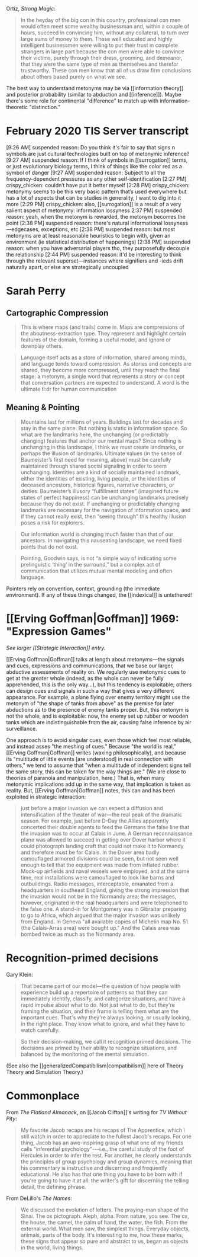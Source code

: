 Ortiz, _Strong Magic_:

> In the heyday of the big con in this country, professional con men would often meet some wealthy businessman and, within a couple of hours, succeed in convincing him, without any collateral, to turn over large sums of money to them. These well educated and highly intelligent businessmen were wiling to put their trust in complete strangers in large part because the con men were able to convince their victims, purely through their dress, grooming, and demeanor, that they were the same type of men as themselves and therefor trustworthy. These con men know that all of us draw firm conclusions about others based purely on what we see.

The best way to understand metonyms may be via [[information theory]] and posterior probability (similar to abduction and [[inference]]). Maybe there's some role for continental "difference" to match up with information-theoretic "distinction."

# February 2020 TIS Server transcript

[9:26 AM] suspended reason: Do you think it's fair to say that signs n symbols are just cultural technologies built on top of metonymic inference?
[9:27 AM] suspended reason: If I think of symbols in [[surrogation]] terms, or just evolutionary biology terms, I think of things like the color red as a symbol of danger
[9:27 AM] suspended reason: Subject to all the frequency-dependent pressures as any other self-identification
[2:27 PM] crispy_chicken: couldn’t have put it better myself
[2:28 PM] crispy_chicken: metonymy seems to be this very basic pattern that’s used everywhere but has a lot of aspects that can be studies in generality, I want to dig into it more
[2:29 PM] crispy_chicken: also, [[surrogation]] is a result of a very salient aspect of metonymy: information lossyness
2:37 PM] suspended reason: yeah, when the metonym is rewarded, the metonym becomes the point
[2:38 PM] suspended reason: there's natural informational lossyness—edgecases, exceptions, etc
[2:38 PM] suspended reason: but most metonyms are at least reasonable heuristics to begin with, given an environment (ie statistical distribution of happenings)
[2:38 PM] suspended reason: when you have adversarial players tho, they purposefully decouple the relationship
[2:44 PM] suspended reason: it'd be interesting to think through the relevant superset—instances where signifiers and -ieds drift naturally apart, or else are strategically uncoupled

# Sarah Perry

## Cartographic Compression

> This is where maps (and trails) come in. Maps are compressions of the aboutness-extraction type. They represent and highlight certain features of the domain, forming a useful model, and ignore or downplay others.

> Language itself acts as a store of information, shared among minds, and language tends toward compression. As stories and concepts are shared, they become more compressed, until they reach the final stage: a metonym, a single word that represents a story or concept that conversation partners are expected to understand. A word is the ultimate tl:dr for human communication

## Meaning & Pointing

> Mountains last for millions of years. Buildings last for decades and stay in the same place. But nothing is static in information space. So what are the landmarks here, the unchanging (or predictably changing) features that anchor our mental maps? Since nothing is unchanging in this landscape, I think we must create landmarks, or perhaps the illusion of landmarks. Ultimate values (in the sense of Baumeister’s first need for meaning, above) must be carefully maintained through shared social signaling in order to seem unchanging. Identities are a kind of socially maintained landmark, either the identities of existing, living people, or the identities of deceased ancestors, historical figures, narrative characters, or deities. Baumeister’s illusory “fulfillment states” (imagined future states of perfect happiness) can be unchanging landmarks precisely because they do not exist. If unchanging or predictably changing landmarks are necessary for the navigation of information space, and if they cannot really exist, then “seeing through” this healthy illusion poses a risk for explorers.

> Our information world is changing much faster than that of our ancestors. In navigating this nauseating landscape, we need fixed points that do not exist.

> Pointing, Goodwin says, is not “a simple way of indicating some prelinguistic ‘thing’ in the surround,” but a complex act of communication that utilizes mutual mental modeling and often language.

Pointers rely on convention, context, grounding (the immediate environment). If any of these things changed, the [[indexical]] is untethered!

# [[Erving Goffman|Goffman]] 1969: "Expression Games" 

_See larger [[Strategic Interaction]] entry._

[[Erving Goffman|Goffman]] talks at length about metonyms—the signals and cues, expressions and communications, that we base our larger, abductive assessments of reality on. We regularly use metonymic cues to get at the greater whole (indeed, as the whole can never be fully apprehended, this is the only way...), but this tendency is exploitable; others can design cues and signals in such a way that gives a very different appearance. For example, a plane flying over enemy territory might use the metonym of "the shape of tanks from above" as the premise for later abductions as to the presence of enemy tanks proper. But, this metonym is not the whole, and is exploitable: now, the enemy set up rubber or wooden tanks which are indistinguishable from the air, causing false inference by air surveillance.

One approach is to avoid singular cues, even those which feel most reliable, and instead asses "the meshing of cues." Because "the world is real," [[Erving Goffman|Goffman]] writes (waxing philosophically), and because its "multitude of little events [are understood] in real connection with others," we tend to assume that "when a multitude of independent signs tell the same story, this can be taken for the way things are." (We are close to theories of paranoia and manipulation, here.) That is, when many metonymic implications add up in the same way, that implication is taken as reality. But, [[Erving Goffman|Goffman]] notes, this can and has been exploited in strategic interaction: 

> just before a major invasion we can expect a diffusion and intensification of the theater of war—the real peak of the dramatic season. For example, just before D-Day the Allies apparently concerted their double agents to feed the Germans the false line that the invasion was to occur at Calais in June. A German reconnaissance plane was allowed to succeed in getting over Dover harbor where it could photograph landing craft that could not make it to Normandy and therefore must be for Calais. In the Dover area badly camouflaged armored divisions could be seen, but not seen well enough to tell that the equipment was made from inflated rubber. Mock-up airfields and naval vessels were employed, and at the same time, real installations were camouflaged to look like barns and outbuildings. Radio messages, interceptable, emanated from a headquarters in southeast England, giving the strong impression that the invasion would not be in the Normandy area; the messages, however, originated in the real headquarters and were telephoned to the false one. A stand-in for Montgomery was in Gibraltar preparing to go to Africa, which argued that the major invasion was unlikely from England. In Geneva "all available copies of Michelin map No. 51 (the Calais-Arras area) were bought up." And the Calais area was bombed twice as much as the Normandy area.

# Recognition-primed decisions

Gary Klein:

> That became part of our model—the question of how people with experience build up a repertoire of patterns so that they can immediately identify, classify, and categorize situations, and have a rapid impulse about what to do. Not just what to do, but they're framing the situation, and their frame is telling them what are the important cues. That's why they're always looking, or usually looking, in the right place. They know what to ignore, and what they have to watch carefully.  

> So their decision-making, we call it recognition primed decisions. The decisions are primed by their ability to recognize situations, and balanced by the monitoring of the mental simulation.

(See also the [[generalizedCompatibilism|compatibilism]] here of Theory Theory and Simulation Theory.)

# Commonplace

From _The Flatland Almanack_, on [[Jacob Clifton]]'s writing for _TV Without Pity_:

> My favorite Jacob recaps are his recaps of The Apprentice, which I still watch in order to appreciate to the fullest Jacob's recaps. For one thing, Jacob has an awe-inspiring grasp of what one of my friends calls "inferential psychology"---i.e., the careful study of the foot of Hercules in order to infer the rest. For another, he clearly understands the principles of group psychology and group dynamics, meaning that his commentary is instructive and discerning and frequently educational. He also has that one thing you have to be born with if you're going to have it at all: the writer's gift for discerning the telling detail, the defining phrase.

From DeLillo's _The Names_:

> We discussed the evolution of letters. The praying-man shape of the Sinai. The ox pictograph. Aleph, alpha. From nature, you see. The ox, the house, the camel, the palm of hand, the water, the fish. From the external world. What men saw, the simplest things. Everyday objects, animals, parts of the body. It's interesting to me, how these marks, these signs that appear so pure and abstract to us, began as objects in the world, living things.